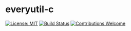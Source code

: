 # everyutil-c

[![License: MIT](https://img.shields.io/badge/License-MIT-blue.svg)](https://opensource.org/licenses/MIT)
[![Build Status](https://img.shields.io/badge/build-passing-brightgreen.svg)]()
[![Contributions Welcome](https://img.shields.io/badge/contributions-welcome-orange.svg)](https://github.com/dailker/everyutil-c/issues)
